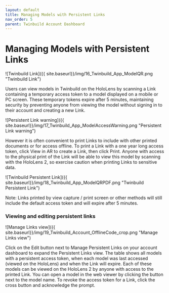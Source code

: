 ```yaml
---
layout: default
title: Managing Models with Persistent Links
nav_order: 5
parent: Twinbuild Account Dashboard
---
```


# Managing Models with Persistent Links

![Twinbuild Link]({{ site.baseurl}}/img/16_Twinbuild_App_ModelQR.png "Twinbuild Link")

Users can view models in Twinbuild on the HoloLens by scanning a Link containing a temporary access token to a model displayed on a mobile or PC screen. These temporary tokens expire after 5 minutes, maintaining security by preventing anyone from viewing the model without signing in to their account and creating a new Link.

![Persistent Link warning]({{ site.baseurl}}/img/17_Twinbuild_App_ModelAccessWarning.png "Persistent Link warning")

However it is often convenient to print Links to include with other printed documents or for access offline. To print a Link with a one year long access token, click View in AR to create a Link, then click Print. Anyone with access to the physical print of the Link will be able to view this model by scanning with the HoloLens 2, so exercise caution when printing Links to sensitive data.

![Twinbuild Persistent Link]({{ site.baseurl}}/img/18_Twinbuild_App_ModelQRPDF.png "Twinbuild Persistent Link")

Note: Links printed by view capture / print screen or other methods will still include the default access token and will expire after 5 minutes.

### Viewing and editing persistent links

![Manage Links view]({{ site.baseurl}}/img/19_Twinbuild_Account_OfflineCode_crop.png "Manage Links view")

Click on the Edit button next to Manage Persistent Links on your account dashboard to expand the Persistent Links view. The table shows all models with a persistent access token, when each model was last accessed (viewed on the HoloLens) and when the Link will expire. Each of these models can be viewed on the HoloLens 2 by anyone with access to the printed Link. You can open a model in the web viewer by clicking the button next to the model name. To revoke the access token for a Link, click the cross button and acknowledge the prompt.
